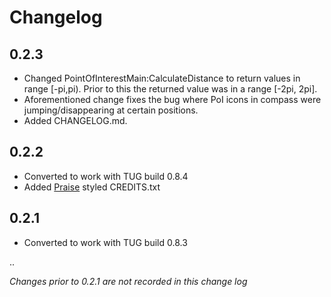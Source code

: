 # Changelog

## 0.2.3

 * Changed PointOfInterestMain:CalculateDistance to return values in range [-pi,pi). Prior to this the returned value was in a range [-2pi, 2pi].
 * Aforementioned change fixes the bug where PoI icons in compass were jumping/disappearing at certain positions.
 * Added CHANGELOG.md.

## 0.2.2

 * Converted to work with TUG build 0.8.4
 * Added [Praise](https://github.com/mercorii/Praise) styled CREDITS.txt

## 0.2.1

 * Converted to work with TUG build 0.8.3

..

_Changes prior to 0.2.1 are not recorded in this change log_
